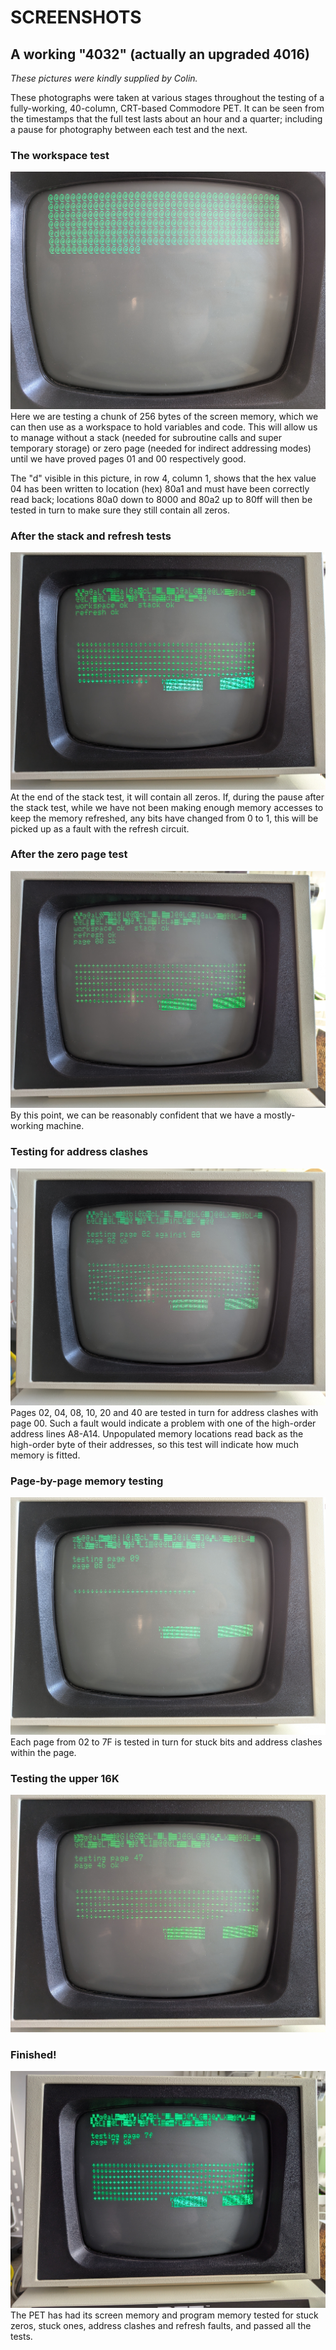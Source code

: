 # SCREENSHOTS

## A working "4032"  (actually an upgraded 4016)

_These pictures were kindly supplied by Colin._

These photographs were taken at various stages throughout the testing
of a fully-working, 40-column, CRT-based Commodore PET.  It can be
seen from the timestamps that the full test lasts about an hour and a
quarter; including a pause for photography between each test and the
next.

### The workspace test
![The workspace test](./PXL_20250610_181108409.jpg "The workspace test")
Here we are testing a chunk of 256 bytes of the screen memory, which we
can then use as a workspace to hold variables and code. This will allow
us to manage without a stack (needed for subroutine calls and super
temporary storage) or zero page (needed for indirect addressing modes)
until we have proved pages 01 and 00 respectively good.

The "d" visible in this picture, in row 4, column 1, shows that the hex
value 04 has been written to location (hex) 80a1 and must have been
correctly read back; locations 80a0 down to 8000 and 80a2 up to 80ff
will then be tested in turn to make sure they still contain all zeros.

### After the stack and refresh tests
![After the stack and refresh tests](./PXL_20250610_181157051.jpg "After the stack and refresh tests") At the end of the stack test, it will contain all zeros.  If, during
the pause after the stack test, while we have not been making enough
memory accesses to keep the memory refreshed, any bits have changed
from 0 to 1, this will be picked up as a fault with the refresh
circuit.

### After the zero page test
![After the zero page test](./PXL_20250610_181238057.jpg "After the zero page test")
By this point, we can be reasonably confident that we have a
mostly-working machine.

### Testing for address clashes
![Testing for address clashes](./PXL_20250610_181313294.jpg)
Pages 02, 04, 08, 10, 20 and 40 are tested in turn for address clashes
with page 00.  Such a fault would indicate a problem with one of the
high-order address lines A8-A14.  Unpopulated memory locations read
back as the high-order byte of their addresses, so this test will
indicate how much memory is fitted.

### Page-by-page memory testing
![Page-by-page memory testing](./PXL_20250610_182021618.jpg)
Each page from 02 to 7F is tested in turn for stuck bits and address
clashes within the page.

### Testing the upper 16K
![Testing the upper 16K](./PXL_20250610_185304693.jpg)

### Finished!
![Finished!](./PXL_20250610_192234876.jpg)
The PET has had its screen memory and program memory tested for stuck
zeros, stuck ones, address clashes and refresh faults, and passed all
the tests.

